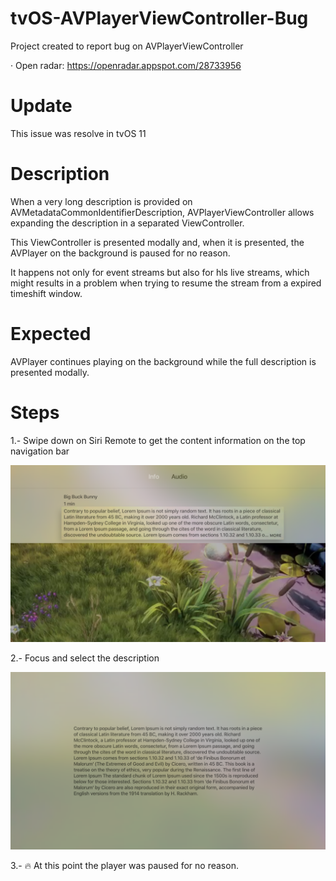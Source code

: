 # tvOS-AVPlayerViewController-Bug
Project created to report bug on AVPlayerViewController

· Open radar: https://openradar.appspot.com/28733956

# Update

This issue was resolve in tvOS 11

# Description
When a very long description is provided on AVMetadataCommonIdentifierDescription, AVPlayerViewController allows expanding the description in a separated ViewController. 

This ViewController is presented modally and, when it is presented, the AVPlayer on the background is paused for no reason.

It happens not only for event streams but also for hls live streams, which might results in a problem when trying to resume the stream from a expired timeshift window.

# Expected 
AVPlayer continues playing on the background while the full description is presented modally.

# Steps

1.- Swipe down on Siri Remote to get the content information on the top navigation bar

![](metadata_info.png)

2.- Focus and select the description

![](metadata_description.png)

3.- 🔥 At this point the player was paused for no reason.
